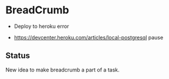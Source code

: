 # BreadCrumb

- Deploy to heroku
error

- https://devcenter.heroku.com/articles/local-postgresql
pause



## Status
New idea to make breadcrumb a part of a task.

